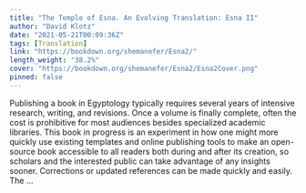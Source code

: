 ```yaml
---
title: "The Temple of Esna. An Evolving Translation: Esna II"
author: "David Klotz"
date: "2021-05-21T00:09:36Z"
tags: [Translation]
link: "https://bookdown.org/shemanefer/Esna2/"
length_weight: "38.2%"
cover: "https://bookdown.org/shemanefer/Esna2/Esna2Cover.png"
pinned: false
---
```


Publishing a book in Egyptology typically requires several years of intensive research, writing, and revisions. Once a volume is finally complete, often the cost is prohibitive for most audiences besides specialized academic libraries. This book in progress is an experiment in how one might more quickly use existing templates and online publishing tools to make an open-source book accessible to all readers both during and after its creation, so scholars and the interested public can take advantage of any insights sooner. Corrections or updated references can be made quickly and easily. The ...
